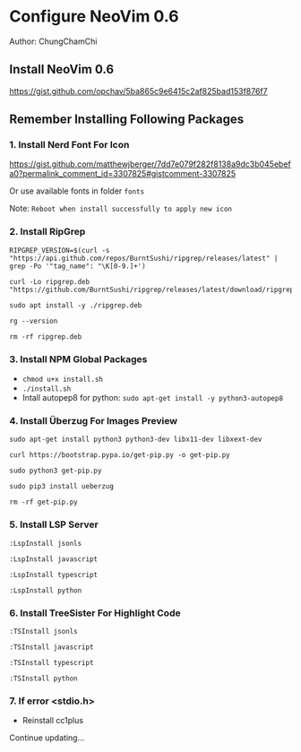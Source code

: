 # Configure NeoVim 0.6 
Author: ChungChamChi

## Install NeoVim 0.6

https://gist.github.com/opchav/5ba865c9e6415c2af825bad153f876f7

## Remember Installing Following Packages

### 1. Install Nerd Font For Icon 
https://gist.github.com/matthewjberger/7dd7e079f282f8138a9dc3b045ebefa0?permalink_comment_id=3307825#gistcomment-3307825

Or use available fonts in folder `fonts`

Note: `Reboot when install successfully to apply new icon`

### 2. Install RipGrep

```
RIPGREP_VERSION=$(curl -s "https://api.github.com/repos/BurntSushi/ripgrep/releases/latest" | grep -Po '"tag_name": "\K[0-9.]+')
```

```
curl -Lo ripgrep.deb "https://github.com/BurntSushi/ripgrep/releases/latest/download/ripgrep_${RIPGREP_VERSION}_amd64.deb"
```

```
sudo apt install -y ./ripgrep.deb
```

```
rg --version
```

```
rm -rf ripgrep.deb
```

### 3. Install NPM Global Packages

- `chmod u+x install.sh`
- `./install.sh`
- Intall autopep8 for python: `sudo apt-get install -y python3-autopep8`

### 4. Install Überzug For Images Preview

```
sudo apt-get install python3 python3-dev libx11-dev libxext-dev
```

```
curl https://bootstrap.pypa.io/get-pip.py -o get-pip.py
```

```
sudo python3 get-pip.py
```

```
sudo pip3 install ueberzug
```

```
rm -rf get-pip.py
```

### 5. Install LSP Server

```
:LspInstall jsonls
```
```
:LspInstall javascript
```
```
:LspInstall typescript
```
```
:LspInstall python
```

### 6. Install TreeSister For Highlight Code

```
:TSInstall jsonls
```
```
:TSInstall javascript
```
```
:TSInstall typescript
```
```
:TSInstall python
```

### 7. If error <stdio.h>

- Reinstall cc1plus

Continue updating...
